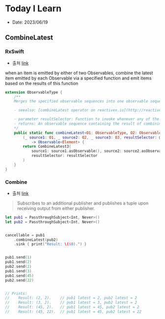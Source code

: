 # Today I Learn

- Date: 2023/06/19

## CombineLatest

### RxSwift

- 출처 [link](https://reactivex.io/documentation/ko/operators/combinelatest.html)

when an item is emitted by either of two Observables, combine the latest item emitted by each Observable via a specified function and emit items based on the results of this function

```swift
extension ObservableType {
    /**
    Merges the specified observable sequences into one observable sequence by using the selector function whenever any of the observable sequences produces an element.

    - seealso: [combineLatest operator on reactivex.io](http://reactivex.io/documentation/operators/combinelatest.html)

    - parameter resultSelector: Function to invoke whenever any of the sources produces an element.
    - returns: An observable sequence containing the result of combining elements of the sources using the specified result selector function.
    */
    public static func combineLatest<O1: ObservableType, O2: ObservableType, O3: ObservableType>
        (_ source1: O1, _ source2: O2, _ source3: O3, resultSelector: @escaping (O1.Element, O2.Element, O3.Element) throws -> Element)
            -> Observable<Element> {
        return CombineLatest3(
            source1: source1.asObservable(), source2: source2.asObservable(), source3: source3.asObservable(),
            resultSelector: resultSelector
        )
    }
}
```

### Combine

- 출처 [link](https://developer.apple.com/documentation/combine/just/combinelatest(_:))

> Subscribes to an additional publisher and publishes a tuple upon receiving output from either publisher.


```swift
let pub1 = PassthroughSubject<Int, Never>()
let pub2 = PassthroughSubject<Int, Never>()


cancellable = pub1
    .combineLatest(pub2)
    .sink { print("Result: \($0).") }


pub1.send(1)
pub1.send(2)
pub2.send(2)
pub1.send(3)
pub1.send(45)
pub2.send(22)


// Prints:
//    Result: (2, 2).    // pub1 latest = 2, pub2 latest = 2
//    Result: (3, 2).    // pub1 latest = 3, pub2 latest = 2
//    Result: (45, 2).   // pub1 latest = 45, pub2 latest = 2
//    Result: (45, 22).  // pub1 latest = 45, pub2 latest = 22
```




